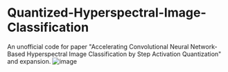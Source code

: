 # Quantized-Hyperspectral-Image-Classification
An unofficial code for paper "Accelerating Convolutional Neural Network-Based Hyperspectral Image Classification by Step Activation Quantization" and expansion.
![image](https://user-images.githubusercontent.com/46994308/130555492-dbb82b69-f506-46e0-9ad7-f7ef8804ea2c.png)

